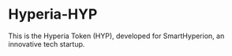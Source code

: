 # Hyperia-HYP
This is the Hyperia Token (HYP), developed for SmartHyperion, an innovative tech startup.
